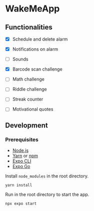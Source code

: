 # WakeMeApp

## Functionalities

- [x] Schedule and delete alarm
- [x] Notifications on alarm
- [ ] Sounds
- [x] Barcode scan challenge
- [ ] Math challenge
- [ ] Riddle challenge
- [ ] Streak counter
- [ ] Motivational quotes


## Development

### Prerequisites

- [Node.js](https://nodejs.org/)
- [Yarn](https://yarnpkg.com/) or [npm](https://www.npmjs.com/)
- [Expo CLI](https://docs.expo.dev/more/expo-cli/)
- [Expo Go](https://expo.dev/client)


Install `node_modules` in the root directory.

```
yarn install
```

Run in the root directory to start the app.

```
npx expo start
```
